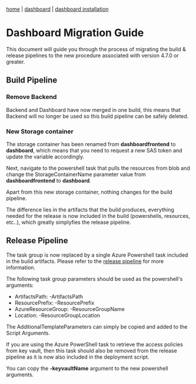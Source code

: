 [home](../../README.md) | [dashboard](../dashboard.md) | [dashboard installation](dashboard-installation.md)

# Dashboard Migration Guide

This document will guide you through the process of migrating the build & release pipelines to the new procedure associated with version 4.7.0 or greater.

## Build Pipeline

### Remove Backend

Backend and Dashboard have now merged in one build, this means that Backend will no longer be used so this build pipeline can be safely deleted.

### New Storage container

The storage container has been renamed from **dashboardfrontend** to **dashboard**, which means that you need to request a new SAS token and update the variable accordingly.

Next, navigate to the powershell task that pulls the resources from blob and change the StorageContainerName parameter value from **dashboardfrontend** to **dashboard**.

Apart from this new storage container, nothing changes for the build pipeline.

The difference lies in the artifacts that the build produces, everything needed for the release is now included in the build (powershells, resources, etc..), which greatly simplyfies the release pipeline.

## Release Pipeline

The task group is now replaced by a single Azure Powershell task included in the build artifacts. Please refer to the [release pipeline](dashboard-releasepipeline.md) for more information.

The following task group parameters should be used as the powershell's arguments:

- ArtifactsPath: -ArtifactsPath
- ResourcePrefix: -ResourcePrefix
- AzureResourceGroup: -ResourceGroupName
- Location: -ResourceGroupLocation

The AdditionalTemplateParameters can simply be copied and added to the Script Arguments.

If you are using the Azure PowerShell task to retrieve the access policies from key vault, then this task should also be removed from the release pipeline as it is now also included in the deployment script.

You can copy the **-keyvaultName** argument to the new powershell arguments.
